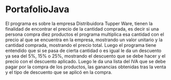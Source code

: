 # PortafolioJava
El programa es sobre la empresa Distribuidora Tupper Ware, tienen la finalidad de encontrar el precio de la cantidad comprada, es decir si una persona compra diez productos el programa multiplica esa cantidad con el precio al que se encuentra en la empresa, mostrando un valor unitario y la cantidad comprada, mostrando el precio total. Luego el programa tiene entendido que si se pasa de cierta cantidad o es igual le da un descuento ya sea del 5%, 15% o 25%, mostrando el descuento que se debe hacer y el precio con el descuento aplicado. Luego le da una lista del IVA que se debe pagar por la compra de los productos, las ganancias obtenidas tras la venta y el tipo de descuento que se aplicó en la compra.
